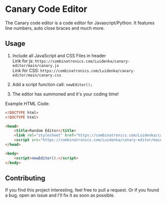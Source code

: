 # Canary Code Editor

The Canary code editor is a code editor for Javascript/Python. It features line numbers, auto close braces and much more.

## Usage

1. Include all JavaScript and CSS Files in header\
Link for js: `https://combinatronics.com/Luidenka/canary-editor/main/canary.js`  
Link for CSS: `https://combinatronics.com/Luidenka/canary-editor/main/canary.css`

2. Add a script function call: `newEditor();`

3. The editor has summoned and it's your coding time!

Example HTML Code:
```html
<!DOCTYPE html>
<!DOCTYPE html>

<head>
    <title>Random Editor</title>
    <link rel="stylesheet" href="https://combinatronics.com/Luidenka/canary-editor/main/canary.css">
    <script src="https://combinatronics.com/Luidenka/canary-editor/main/canary.js"></script>
</head>

<body>
    <script>newEditor();</script>
</body>
```

## Contributing

If you find this project interesting, feel free to pull a request. Or if you found a bug, open an issue and I'll fix it as soon as possible.